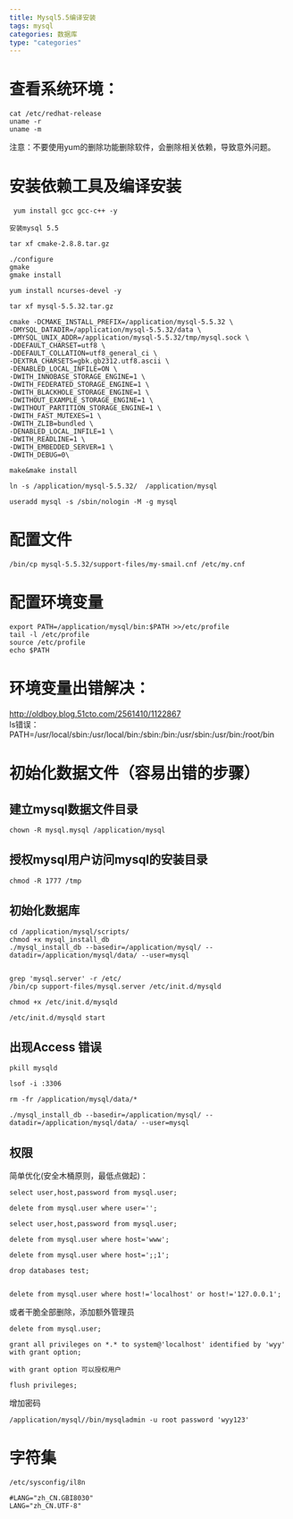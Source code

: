 ```yaml
---
title: Mysql5.5编译安装
tags: mysql
categories: 数据库
type: "categories"
---
```

# 查看系统环境： #

    cat /etc/redhat-release
    uname -r
    uname -m 

注意：不要使用yum的删除功能删除软件，会删除相关依赖，导致意外问题。
<!--more-->
# 安装依赖工具及编译安装 #
     yum install gcc gcc-c++ -y
    
    安装mysql 5.5
    
    tar xf cmake-2.8.8.tar.gz
    
    ./configure
    gmake  
    gmake install
    
    yum install ncurses-devel -y
    
    tar xf mysql-5.5.32.tar.gz
    
    cmake -DCMAKE_INSTALL_PREFIX=/application/mysql-5.5.32 \
    -DMYSQL_DATADIR=/application/mysql-5.5.32/data \
    -DMYSQL_UNIX_ADDR=/application/mysql-5.5.32/tmp/mysql.sock \
    -DDEFAULT_CHARSET=utf8 \
    -DDEFAULT_COLLATION=utf8_general_ci \
    -DEXTRA_CHARSETS=gbk.gb2312.utf8.ascii \
    -DENABLED_LOCAL_INFILE=ON \
    -DWITH_INNOBASE_STORAGE_ENGINE=1 \
    -DWITH_FEDERATED_STORAGE_ENGINE=1 \
    -DWITH_BLACKHOLE_STORAGE_ENGINE=1 \
    -DWITHOUT_EXAMPLE_STORAGE_ENGINE=1 \
    -DWITHOUT_PARTITION_STORAGE_ENGINE=1 \
    -DWITH_FAST_MUTEXES=1 \
    -DWITH_ZLIB=bundled \
    -DENABLED_LOCAL_INFILE=1 \
    -DWITH_READLINE=1 \
    -DWITH_EMBEDDED_SERVER=1 \
    -DWITH_DEBUG=0\
    
    make&make install
    
    ln -s /application/mysql-5.5.32/  /application/mysql
    
    useradd mysql -s /sbin/nologin -M -g mysql

# 配置文件 #

    /bin/cp mysql-5.5.32/support-files/my-smail.cnf /etc/my.cnf

# 配置环境变量 #

    export PATH=/application/mysql/bin:$PATH >>/etc/profile
    tail -l /etc/profile
    source /etc/profile
    echo $PATH

# 环境变量出错解决： #
http://oldboy.blog.51cto.com/2561410/1122867  
ls错误：PATH=/usr/local/sbin:/usr/local/bin:/sbin:/bin:/usr/sbin:/usr/bin:/root/bin

# 初始化数据文件（容易出错的步骤） #

## 建立mysql数据文件目录 ##

    chown -R mysql.mysql /application/mysql

## 授权mysql用户访问mysql的安装目录 ##

    chmod -R 1777 /tmp

## 初始化数据库 ##
    cd /application/mysql/scripts/
    chmod +x mysql_install_db
    ./mysql_install_db --basedir=/application/mysql/ --datadir=/application/mysql/data/ --user=mysql


    grep 'mysql.server' -r /etc/
    /bin/cp support-files/mysql.server /etc/init.d/mysqld
    
    chmod +x /etc/init.d/mysqld
    
    /etc/init.d/mysqld start


## 出现Access 错误 ##

    pkill mysqld
    
    lsof -i :3306
    
    rm -fr /application/mysql/data/*
    
    ./mysql_install_db --basedir=/application/mysql/ --datadir=/application/mysql/data/ --user=mysql

## 权限 ##

简单优化(安全木桶原则，最低点做起)：

    select user,host,password from mysql.user;
    
    delete from mysql.user where user='';
    
    select user,host,password from mysql.user;
    
    delete from mysql.user where host='www';
    
    delete from mysql.user where host=';;1';
    
    drop databases test;
    
    
    delete from mysql.user where host!='localhost' or host!='127.0.0.1';

或者干脆全部删除，添加额外管理员

    delete from mysql.user;
    
    grant all privileges on *.* to system@'localhost' identified by 'wyy' with grant option; 
    
    with grant option 可以授权用户
    
    flush privileges;



增加密码

    /application/mysql//bin/mysqladmin -u root password 'wyy123'

# 字符集 #

    /etc/sysconfig/il8n
    
    #LANG="zh_CN.GBI8030"
    LANG="zh_CN.UTF-8"